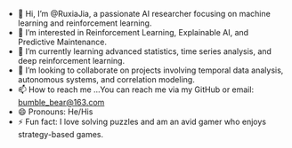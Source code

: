 - 👋 Hi, I’m @RuxiaJia, a passionate AI researcher focusing on machine learning and reinforcement learning.
- 👀 I’m interested in Reinforcement Learning, Explainable AI, and Predictive Maintenance.
- 🌱 I’m currently learning advanced statistics, time series analysis, and deep reinforcement learning.
- 💞️ I’m looking to collaborate on projects involving temporal data analysis, autonomous systems, and correlation modeling.
- 📫 How to reach me ...You can reach me via my GitHub or email: bumble_bear@163.com
- 😄 Pronouns: He/His
- ⚡ Fun fact: I love solving puzzles and am an avid gamer who enjoys strategy-based games.


<!---
RuxiaJia/RuxiaJia is a ✨ special ✨ repository because its `README.md` (this file) appears on your GitHub profile.
You can click the Preview link to take a look at your changes.
--->

